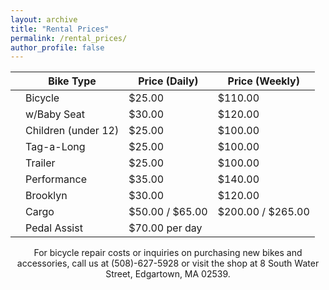 ```yaml
---
layout: archive
title: "Rental Prices"
permalink: /rental_prices/
author_profile: false
---
```


<table>
  <thead>
    <tr>
      <th></th>
      <th>Bike Type</th>
      <th>Price (Daily)</th>
      <th>Price (Weekly)</th>
    </tr>
  </thead>
  <tbody>
    <tr>
      <td></td>
      <td>Bicycle</td>
      <td>&dollar;25.00</td>
      <td>&dollar;110.00</td>
    </tr>
    <tr>
      <td></td>
      <td>w/Baby Seat</td>
      <td>&dollar;30.00</td>
      <td>&dollar;120.00</td>
    </tr>
    <tr>
      <td></td>
      <td>Children (under 12)</td>
      <td>&dollar;25.00</td>
      <td>&dollar;100.00</td>
    </tr>
    <tr>
      <td></td>
      <td>Tag-a-Long</td>
      <td>&dollar;25.00</td>
      <td>&dollar;100.00</td>
    </tr>
    <tr>
      <td></td>
      <td>Trailer</td>
      <td>&dollar;25.00</td>
      <td>&dollar;100.00</td>
    </tr>
    <tr>
      <td></td>
      <td>Performance</td>
      <td>&dollar;35.00</td>
      <td>&dollar;140.00</td>
    </tr>
    <tr>
      <td></td>
      <td>Brooklyn</td>
      <td>&dollar;30.00</td>
      <td>&dollar;120.00</td>
    </tr>
    <tr>
      <td></td>
      <td>Cargo</td>
      <td>&dollar;50.00 / &dollar;65.00</td>
      <td>&dollar;200.00 / &dollar;265.00</td>
    </tr>
    <tr>
      <td></td>
      <td>Pedal Assist</td>
      <td>&dollar;70.00 per day</td>
      <td></td>
    </tr>
  </tbody>
</table>

<p align="center">For bicycle repair costs or inquiries on purchasing new bikes and accessories, call us at (508)-627-5928 or visit the shop at 8 South Water Street, Edgartown, MA 02539.</p>
